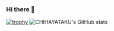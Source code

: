 ### Hi there 👋

<!--
**CHIHAYATAKU/CHIHAYATAKU** is a ✨ _special_ ✨ repository because its `README.md` (this file) appears on your GitHub profile.

Here are some ideas to get you started:
- 🔭 I’m currently working on ...
- 🌱 I’m currently learning ...
- 👯 I’m looking to collaborate on ...
- 🤔 I’m looking for help with ...
- 💬 Ask me about ...
- 📫 How to reach me: ...
- 😄 Pronouns: ...
- ⚡ Fun fact: ...
-->
[![trophy](https://github-profile-trophy.vercel.app/?username=CHIHAYATAKU&theme=onedark)](https://github-profile-trophy.vercel.app/?username=CHIHAYATAKU&theme=tokyonight)
![CHIHAYATAKU's GitHub stats](https://github-readme-stats.vercel.app/api?username=CHIHAYATAKU&show_icons=true&theme=radical)
